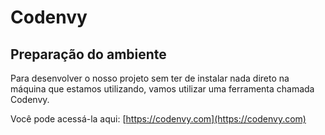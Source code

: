 # Codenvy

## Preparação do ambiente

Para desenvolver o nosso projeto sem ter de instalar nada direto na máquina que estamos utilizando, vamos utilizar uma ferramenta chamada Codenvy.

Você pode acessá-la aqui: [https://codenvy.com](https://codenvy.com)

